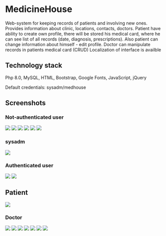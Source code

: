 # MedicineHouse

Web-system for keeping records of patients and involving new ones.
Provides information about clinic, locations, contacts, doctors.
Patient have ability to create own profile, there will be stored his medical card, where he can see list of all records (date, diagnosis, prescriptions). Also patient can change information about himself - edit profile.
Doctor can manipulate records in patients medical card (CRUD)
Localization of interface is availble

## Technology stack
Php 8.0, MySQL, HTML, Bootstrap, Google Fonts, JavaScript, jQuery

Default credentials: sysadm/medhouse

## Screenshots

### Not-authenticated user
![](resources/1.jpg)
![](resources/2.jpg)
![](resources/3.jpg)
![](resources/4.jpg)
![](resources/5.jpg)
![](resources/6.jpg)

### sysadm
![](resources/8.jpg)

### Authenticated user
![](resources/7.jpg)
![](resources/9.jpg)

## Patient
![](resources/10.jpg)

### Doctor
![](resources/11.jpg)
![](resources/12.jpg)
![](resources/13.jpg)
![](resources/14.jpg)
![](resources/15.jpg)
![](resources/16.jpg)
![](resources/17.jpg)
